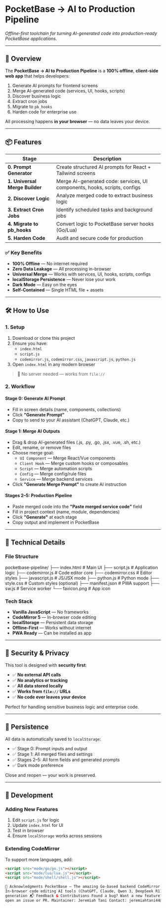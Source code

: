 # PocketBase → AI to Production Pipeline

_Offline-first toolchain for turning AI-generated code into production-ready PocketBase applications._

---

## 🚀 Overview

The **PocketBase → AI to Production Pipeline** is a **100% offline**, **client-side web app** that helps developers:

1. Generate AI prompts for frontend screens
2. Merge AI-generated code (services, UI, hooks, scripts)
3. Discover business logic
4. Extract cron jobs
5. Migrate to `pb_hooks`
6. Harden code for enterprise use

All processing happens **in your browser** — no data leaves your device.

---

## 📦 Features

| Stage                          | Description                                                               |
| ------------------------------ | ------------------------------------------------------------------------- |
| **0. Prompt Generator**        | Create structured AI prompts for React + Tailwind screens                 |
| **1. Universal Merge Builder** | Merge AI-generated code: services, UI components, hooks, scripts, configs |
| **2. Discover Logic**          | Analyze merged code to extract business logic                             |
| **3. Extract Cron Jobs**       | Identify scheduled tasks and background jobs                              |
| **4. Migrate to pb_hooks**     | Convert logic to PocketBase server hooks (Go/Lua)                         |
| **5. Harden Code**             | Audit and secure code for production                                      |

### ✅ Key Benefits

- **100% Offline** — No internet required
- **Zero Data Leakage** — All processing in-browser
- **Universal Merge** — Works with services, UI, hooks, scripts, configs
- **localStorage Persistence** — Never lose your work
- **Dark Mode** — Easy on the eyes
- **Self-Contained** — Single HTML file + assets

---

## 🛠️ How to Use

### 1. Setup

1. Download or clone this project
2. Ensure you have:
   - `index.html`
   - `script.js`
   - `codemirror.js`, `codemirror.css`, `javascript.js`, `python.js`
3. Open `index.html` in any modern browser

> 🔐 No server needed — works from `file://`

### 2. Workflow

#### Stage 0: Generate AI Prompt

- Fill in screen details (name, components, collections)
- Click **"Generate Prompt"**
- Copy to send to your AI assistant (ChatGPT, Claude, etc.)

#### Stage 1: Merge AI Outputs

- Drag & drop AI-generated files (.js, .py, .go, .jsx, .vue, .sh, etc.)
- Edit, rename, or remove files
- Choose merge goal:
  - `UI Component` — Merge React/Vue components
  - `Client Hook` — Merge custom hooks or composables
  - `Script` — Merge automation scripts
  - `Config` — Merge config/rule files
  - `Service` — Merge backend services
- Click **"Generate Merge Prompt"** to create AI instruction

#### Stages 2–5: Production Pipeline

- Paste merged code into the **"Paste merged service code"** field
- Fill in project context (name, module, dependencies)
- Click **"Generate"** at each stage
- Copy output and implement in PocketBase

---

## 🧩 Technical Details

### File Structure

pocketbase-pipeline/
├── index.html # Main UI
├── script.js # Application logic
├── codemirror.js # Code editor core
├── codemirror.css # Editor styles
├── javascript.js # JS/JSX mode
├── python.js # Python mode
├── style.css # Custom styles (optional)
├── manifest.json # PWA support
├── sw.js # Service worker
└── favicon.png # App icon

### Tech Stack

- **Vanilla JavaScript** — No frameworks
- **CodeMirror 5** — In-browser code editing
- **localStorage** — Persistent data storage
- **Offline-First** — Works without internet
- **PWA Ready** — Can be installed as app

---

## 🔐 Security & Privacy

This tool is designed with **security first**:

- ✅ **No external API calls**
- ✅ **No analytics or tracking**
- ✅ **All data stored locally**
- ✅ **Works from `file://` URLs**
- ✅ **No code ever leaves your device**

Perfect for handling sensitive business logic and enterprise code.

---

## 💾 Persistence

All data is automatically saved to `localStorage`:

- ✅ Stage 0: Prompt inputs and output
- ✅ Stage 1: All merged files and settings
- ✅ Stages 2–5: All form fields and generated prompts
- ✅ Dark mode preference

Close and reopen — your work is preserved.

---

## 🧰 Development

### Adding New Features

1. Edit `script.js` for logic
2. Update `index.html` for UI
3. Test in browser
4. Ensure `localStorage` works across sessions

### Extending CodeMirror

To support more languages, add:

```html
<script src="mode/go/go.js"></script>
<script src="mode/lua/lua.js"></script>
<script src="mode/shell/shell.js"></script>

🙌 Acknowledgments PocketBase — The amazing Go-based backend CodeMirror —
In-browser code editing AI tools (ChatGPT, Claude, Qwen 3, DeepSeek R1) for code
generation 📬 Feedback & Contributions Found a bug? Want a new feature? Please
open an issue or PR. Maintainer: Jeremiah Tani Contact: jeremiahtani44@proton.me
```
